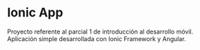 # Ionic App

Proyecto referente al parcial 1 de introducción al desarrollo móvil. Aplicación simple desarrollada con Ionic Framework y Angular.
